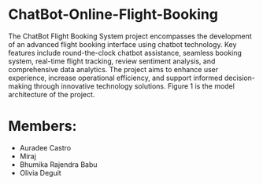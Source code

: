 # ChatBot-Online-Flight-Booking

The ChatBot Flight Booking System project encompasses the development of an advanced flight booking interface using chatbot technology. Key features include round-the-clock chatbot assistance, seamless booking system, real-time flight tracking, review sentiment analysis, and comprehensive data analytics. The project aims to enhance user experience, increase operational efficiency, and support informed decision-making through innovative technology solutions. Figure 1 is the model architecture of the project.	    

# Members:
- Auradee Castro
- Miraj
- Bhumika Rajendra Babu
- Olivia Deguit
